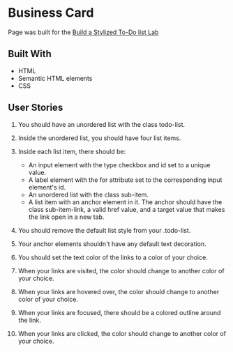 # Business Card

Page was built for the [Build a Stylized To-Do list Lab](https://www.freecodecamp.org/learn/full-stack-developer/lab-stylized-to-do-list/build-a-stylized-to-do-list)

## Built With

- HTML
- Semantic HTML elements
- CSS

## User Stories

1. You should have an unordered list with the class todo-list.
2. Inside the unordered list, you should have four list items.
3. Inside each list item, there should be:

   - An input element with the type checkbox and id set to a unique value.
   - A label element with the for attribute set to the corresponding input element's id.
   - An unordered list with the class sub-item.
   - A list item with an anchor element in it. The anchor should have the class sub-item-link, a valid href value, and a target value that makes the link open in a new tab.

4. You should remove the default list style from your .todo-list.
5. Your anchor elements shouldn't have any default text decoration.
6. You should set the text color of the links to a color of your choice.
7. When your links are visited, the color should change to another color of your choice.
8. When your links are hovered over, the color should change to another color of your choice.
9. When your links are focused, there should be a colored outline around the link.
10. When your links are clicked, the color should change to another color of your choice.

